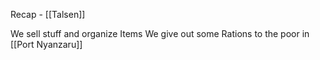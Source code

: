 Recap - [[Talsen]]

We sell stuff and organize Items
We give out some Rations to the poor in [[Port Nyanzaru]]

